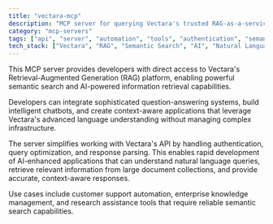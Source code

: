 ```yaml
---
title: "vectara-mcp"
description: "MCP server for querying Vectara's trusted RAG-as-a-service platform with semantic search capabilities."
category: "mcp-servers"
tags: ["api", "server", "automation", "tools", "authentication", "semantic search", "AI", "question-answering", "chatbots", "natural language understanding"]
tech_stack: ["Vectara", "RAG", "Semantic Search", "AI", "Natural Language Processing", "query optimization", "authentication"]
---
```


This MCP server provides developers with direct access to Vectara's Retrieval-Augmented Generation (RAG) platform, enabling powerful semantic search and AI-powered information retrieval capabilities. 

Developers can integrate sophisticated question-answering systems, build intelligent chatbots, and create context-aware applications that leverage Vectara's advanced language understanding without managing complex infrastructure.

The server simplifies working with Vectara's API by handling authentication, query optimization, and response parsing. This enables rapid development of AI-enhanced applications that can understand natural language queries, retrieve relevant information from large document collections, and provide accurate, context-aware responses. 

Use cases include customer support automation, enterprise knowledge management, and research assistance tools that require reliable semantic search capabilities.